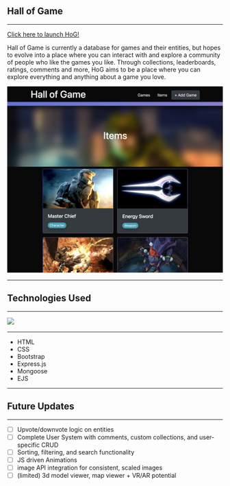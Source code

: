 ## Hall of Game

<hr>

<a href="http://hallofgame.herokuapp.com/items">Click here to launch HoG!</a>

Hall of Game is currently a database for games and their entities, but hopes to evolve into a place where you can interact with and explore a community of people who like the games you like. Through collections, leaderboards, ratings, comments and more, HoG aims to be a place where you can explore everything and anything about a game you love.

<img src='./screen.png'>
<hr>

## Technologies Used

<hr>
<img src="https://i.imgflip.com/5vl2g5.jpg"/>
<hr>
<ul>
    <li>HTML</li>
    <li>CSS</li>
    <li>Bootstrap</li>
    <li>Express.js</li>
    <li>Mongoose</li>
    <li>EJS</li>
</ul>
<hr>

## Future Updates

<hr>

- [ ] Upvote/downvote logic on entities
- [ ] Complete User System with comments, custom collections, and user-specific CRUD
- [ ] Sorting, filtering, and search functionality
- [ ] JS driven Animations
- [ ] image API integration for consistent, scaled images
- [ ] (limited) 3d model viewer, map viewer + VR/AR potential
